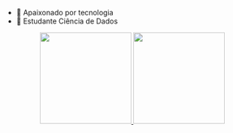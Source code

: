 - 🔭 Apaixonado por tecnologia
- 🌱 Estudante Ciência de Dados
<div align="center">
  <a href="https://github.com/VictorCPena">
  <img height="180em" src="https://github-readme-stats.vercel.app/api?username=VictorCPena&show_icons=true&theme=cobalt&include_all_commits=true&count_private=true"/>
  <img height="180em" src="https://github-readme-stats.vercel.app/api/top-langs/?username=VictorCPena&layout=compact&langs_count=7&theme=cobalt"/>
</div>
